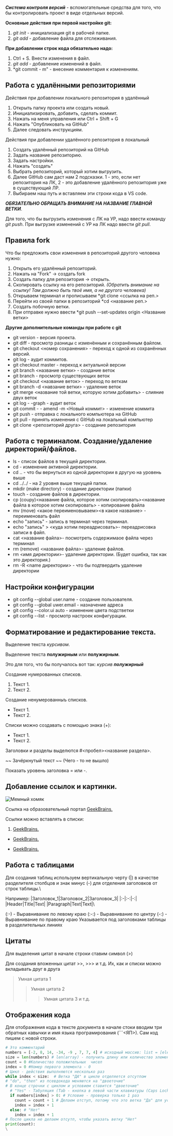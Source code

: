_**Система контроля версий**_ - вспомогательные средства для того, что бы контролировать проект в виде отдельных версий.

**Основные действия при первой настройке git:**
1. *git init* - инициализация git в рабочей папке.
2. *git add* - добавление файла для отслеживания.

**При добавлении строк кода обязательно надо:**
1. Ctrl + S. Внести изменения в файл.
2. *git add* - добавление изменений в файл.
3. *git commit - m" - внесение комментария к изменениям.

## Работа с удалёнными репозиториями
Действия при добавлении локального репозитория в удалённый
1. Открыть папку проекта или создать новый.
2. Инициализировать, добавить, сделать коммит.
3. Нажать на меня управления или Ctrl + Shift + G
4. Нажать "Опубликовать на GitHub"
5. Далее следовать инструкциям.

Действия при добавлении удалённого репозитория в локальный
1. Создать удалённый репозиторий на GitHub
2. Задать название репозиторию.
3. Задать настройки.
4. Нажать "создать"
1. Выбрать репозиторий, который хотим выгрузить.
2. Далее GitHub сам даст нам 2 подсказки. 1 - это, если нет репозитория на ЛК, 2 - это добавление удалённого репозитория уже в существующий ЛР.
3. Выбираем наш путь и вставляем эти строки кода в VS code.

__*ОБЯЗАТЕЛЬНО ОБРАЩАТЬ ВНИМАНИЕ НА НАЗВАНИЕ ГЛАВНОЙ ВЕТКИ*__.

Для того, что бы выгрузить изменения с ЛК на УР, надо ввести команду *git push*. При выгрузке изменений с УР на ЛК надо ввести *git pull*.
## Правила fork
Что бы предложить свои изменения в репозиторий другого человека нужно:
1. Открыть его удалённый репозиторий.
2. Нажать на "Fork" -> создать fork
3. Создать папку для репозитория -> открыть.
4. Скопировать ссылку на его репозиторий. *(Обратить внимание на ссылку! Там должно быть твоё имя, а не другого человека)*
5. Открываем терминал и прописываем *git clone <ссылка на реп.>
6. Перейти из своей папки в репозиторий *cd <название реп.>
7. Создать побочную ветки.
8. При отправке нужно ввести *git push --set-updates origin <Название ветки>


**Другие дополнительные команды при работе с git**
* git version - версия проекта.
* git diff - просмотр разницы с изменённым и сохранённым файлом.
* git checkout <номер сохранения> - переход к одной из сохранённых версий.
* git log - аудит коммитов.
* git checkout master - переход к актуальной версии
* git branch <название ветки> - создание веток
* git branch - просмотр существующих веток
* git checkout <название веток> - переход по веткам
* git branch -d <навзание ветки> - удаление веток
* git merge <название той ветки, которую хотим добавить> - слияние двух веток 
* git log - -graph - аудит веток
* git commit - - amend -m <Новый коммит> - изменение коммита
* git push - отправка с локального компьютера на GitHub
* git pull - принять изменения с GitHub на локальный компьютер
* git clone <репозиторий друга> - создание репозитория

## Работа с терминалом. Создание/удаление директорий/файлов.
* ls - список файлов в текущей директории.
* cd <name> - изменение активной директории.
* cd .. - что бы вернуться из одной директории в другую на уровень выше
* cd ../../ - на 2 уровня выше текущей папки.
* mkdir (make directory) <name> - cоздание директории (папки)
* touch <name> - создание файлов в директории.
* cp (coupy)<название файла, которое хотим скопировать><название файла в которое хотим скопировать> - копирование файла
* mv (move) <какое переименовываем><в какое название> - переименовать файл
* echo "запись" - запись в терминал через терминал. 
* echo "запись" > <куда хотим переадрисовать>- переадрисовка записи в файл.
* cat <название файла>- посмотреть содержимаое файла через терминал
* rm (remove) <название файла>- удаление файлов.
* rm <имя директории>- удаление директории. (Будет ошибка, так как это директория.)
* rm -R <name директории> - что бы подтвердить удаление директории

## Настройки конфигурации
* git config --global user.name <name> - создание пользователя.
* git config --global uwer.email <email> - назначение адреса
* git config --color.ui auto - изменение цвета подстветки
* git config --list - просмотр настроек конфигурации.

## Форматирование и редактирование текста.
Выделение текста *курсивом*.

Выделение текста **полужирным** или __полужирным__.

Это для того, что бы получалось вот так: *курсив __полужирный__* 

Создание нумерованных списков. 
1. Текст 1.
2. Текст 2.

Создание ненумерованныъ списков.
* Текст 1.
* Текст 2.

Списки можно создавать с помощью знака (+):

+ Текст 1.
+ Текст 2.

Заголовки и разделы выделются #<пробел><название раздела>. 

~~ Зачёркнутый  текст ~~ (Чего - то не вышло)

Показать уровень заголовка = или -.

## Добавление ссылок и картинки.

![Мемный хомяк](Kekw.jpg)

Ссылка на образовательный портал [GeekBrains.](https://gb.ru/)

Ссылки можно вставлять в списки:
1. [GeekBrains.](https://gb.ru/)
* [GeekBrains.](https://gb.ru/)
+ [GeekBrains.](https://gb.ru/)

## Работа с таблицами
Для создания таблиц используем вертикальную черту (|) в качестве разделителя столбцов и знак минус (-) для отделения заголовков от строк таблицы.\

Например:
|Заголовок_1|Заголовок_2|Заголовок_3|
|:-|:-:|-:|
|Header|Title|Text|
|Paragraph|Text|Text|\

(:-) - Выравнивание по левому краю
(:-:) - Выравнивание по центру
(-:) - Выравнивание по правому краю
Указывается под заголовками таблицы в разделительных линиях

## Цитаты
Для выделения цитат в начале строки ставим символ (>)

Для создания вложенных цитат >>, >>> и т.д. Их, как и списки можно вкладывать друг в друга
> Умная цитата 1
>> Умная цитата 2
>>> Умная цитата 3 и т.д.

## Отображения кода
Для отображения кода в тексте документа в начале стоки вводим три обратных кавычки и имя языка програмирования (```<ЯП>).
Сам код пишем с новой строки.

```Python
# Это комментарий
numbers = [-2, 8, 14, -34, -9 , 7, 7, 4] # исходный массив: list = [element1,element2]
size = len(numbers) # len(array) - получить длину или количество элементов от массива array
count = 0 #Количество положительных  чисел
index = 0 #Номер первого элемента - 0
# Цикл - действия выполняются несколько раз
while index < size:  # Ветка "ДА" в цикле отделяется отсутпом
# "do", "then" из псевдокода меняются на "двоеточие"
# В конце строчки с циклом и условием ставится "двоеточие"
  # "Yes" - Табуляция (Tab - кнопка в левой части клавиатуры (Caps Lock))
  if numbers[index] > 0: # Условие - проверка только 1 раз
    count = count + 1 # Делаем отступ, потому что это ветка "Да" для условия
    index = index + 1
  else: # "Нет"
    index = index + 1
# После цикла не делаем отсутп, чтобы указать ветку "Нет"
print(count):
\
